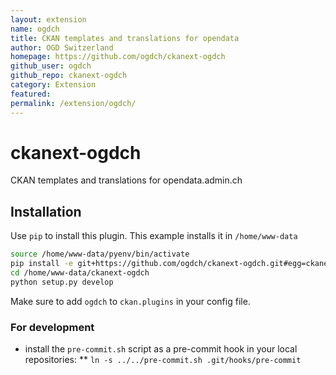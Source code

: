 ```yaml
---
layout: extension
name: ogdch
title: CKAN templates and translations for opendata
author: OGD Switzerland
homepage: https://github.com/ogdch/ckanext-ogdch
github_user: ogdch
github_repo: ckanext-ogdch
category: Extension
featured: 
permalink: /extension/ogdch/
---
```



ckanext-ogdch
=============

CKAN templates and translations for opendata.admin.ch

Installation
------------

Use `pip` to install this plugin. This example installs it in
`/home/www-data`

``` bash
source /home/www-data/pyenv/bin/activate
pip install -e git+https://github.com/ogdch/ckanext-ogdch.git#egg=ckanext-ogdch --src /home/www-data
cd /home/www-data/ckanext-ogdch
python setup.py develop
```

Make sure to add `ogdch` to `ckan.plugins` in your config file.

### For development

-   install the `pre-commit.sh` script as a pre-commit hook in your
    local repositories: \*\*
    `ln -s ../../pre-commit.sh .git/hooks/pre-commit`

